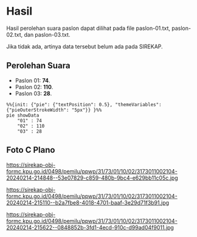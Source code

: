 # Hasil

Hasil perolehan suara paslon dapat dilihat pada file paslon-01.txt, paslon-02.txt, dan paslon-03.txt.

Jika tidak ada, artinya data tersebut belum ada pada SIREKAP.

## Perolehan Suara

 * Paslon 01: **74**.
 * Paslon 02: **110**.
 * Paslon 03: **28**.

```mermaid
%%{init: {"pie": {"textPosition": 0.5}, "themeVariables": {"pieOuterStrokeWidth": "5px"}} }%%
pie showData
    "01" : 74
    "02" : 110
    "03" : 28
```
## Foto C Plano

https://sirekap-obj-formc.kpu.go.id/0498/pemilu/ppwp/31/73/01/10/02/3173011002104-20240214-214848--53e07829-c859-480b-9bc4-e629bb11c05c.jpg

https://sirekap-obj-formc.kpu.go.id/0498/pemilu/ppwp/31/73/01/10/02/3173011002104-20240214-215110--b2a7fbe8-4018-4701-baaf-3e29d71f3b91.jpg

https://sirekap-obj-formc.kpu.go.id/0498/pemilu/ppwp/31/73/01/10/02/3173011002104-20240214-215622--0848852b-3fd1-4ecd-910c-d99ad04f9011.jpg

